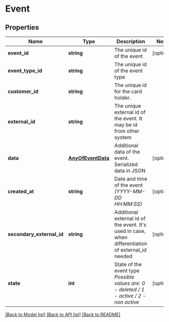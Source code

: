 # Event

## Properties
Name | Type | Description | Notes
------------ | ------------- | ------------- | -------------
**event_id** | **string** | The unique id of the event | [optional] 
**event_type_id** | **string** | The unique id of the event type | 
**customer_id** | **string** | The unique id for the card holder. | 
**external_id** | **string** | The unique external id of the event. It may be id from other system | 
**data** | [**AnyOfEventData**](AnyOfEventData.md) | Additional data of the event. Serialized data in JSON | [optional] 
**created_at** | **string** | Date and time of the event *(YYYY-MM-DD HH:MM:SS)* | [optional] 
**secondary_external_id** | **string** | Additional external id of the event. It&#x27;s used in case, when differentiation of external_id needed | [optional] 
**state** | **int** | State of the event type *Possible values are: 0 - deleted / 1 - active / 2 - non active* | [optional] 

[[Back to Model list]](../../README.md#documentation-for-models) [[Back to API list]](../../README.md#documentation-for-api-endpoints) [[Back to README]](../../README.md)

